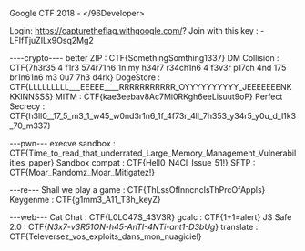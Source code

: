 Google CTF 2018 - </96Developer>

Login: https://capturetheflag.withgoogle.com/? 
Join with this key : -LFIfTjuZILx9Osq2Mg2

----crypto----
better ZIP : CTF{SomethingSomthing1337}
DM Collision : CTF{7h3r35 4 f1r3 574r71n6 1n my h34r7 r34ch1n6 4 f3v3r p17ch 4nd 175 br1n61n6 m3 0u7 7h3 d4rk}
DogeStore : CTF{LLLLLLLLL___EEEEE____RRRRRRRRRRR_OYYYYYYYYYY_JEEEEEEENKKKINNSSS}
MITM : CTF{kae3eebav8Ac7Mi0RKgh6eeLisuut9oP}
Perfect Secrecy : CTF{h3ll0__17_5_m3_1_w45_w0nd3r1n6_1f_4f73r_4ll_7h353_y34r5_y0u_d_l1k3_70_m337}

---pwn---
execve sandbox : CTF{Time_to_read_that_underrated_Large_Memory_Management_Vulnerabilities_paper}
Sandbox compat : CTF{Hell0_N4Cl_Issue_51!}
SFTP : CTF{Moar_Randomz_Moar_Mitigatez!}

---re---
Shall we play a game : CTF{ThLssOfInncncIsThPrcOfAppls}
Keygenme : CTF{g1mm3_A11_T3h_keyZ}

---web---
Cat Chat : CTF{L0LC47S_43V3R}
gcalc : CTF{1+1=alert}
JS Safe 2.0 : CTF{_N3x7-v3R51ON-h45-AnTI-4NTi-ant1-D3bUg_}
translate : CTF{Televersez_vos_exploits_dans_mon_nuagiciel}
